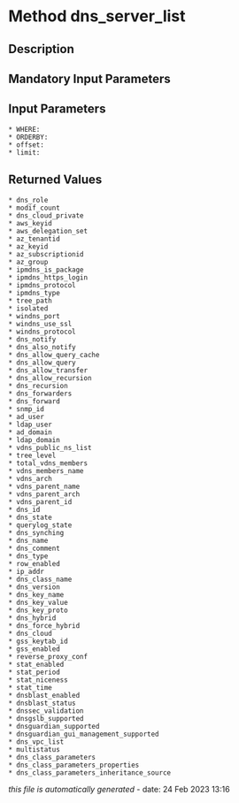 # Method dns_server_list

## Description
	

## Mandatory Input Parameters

## Input Parameters
	* WHERE:
	* ORDERBY:
	* offset:
	* limit:

## Returned Values
	* dns_role
	* modif_count
	* dns_cloud_private
	* aws_keyid
	* aws_delegation_set
	* az_tenantid
	* az_keyid
	* az_subscriptionid
	* az_group
	* ipmdns_is_package
	* ipmdns_https_login
	* ipmdns_protocol
	* ipmdns_type
	* tree_path
	* isolated
	* windns_port
	* windns_use_ssl
	* windns_protocol
	* dns_notify
	* dns_also_notify
	* dns_allow_query_cache
	* dns_allow_query
	* dns_allow_transfer
	* dns_allow_recursion
	* dns_recursion
	* dns_forwarders
	* dns_forward
	* snmp_id
	* ad_user
	* ldap_user
	* ad_domain
	* ldap_domain
	* vdns_public_ns_list
	* tree_level
	* total_vdns_members
	* vdns_members_name
	* vdns_arch
	* vdns_parent_name
	* vdns_parent_arch
	* vdns_parent_id
	* dns_id
	* dns_state
	* querylog_state
	* dns_synching
	* dns_name
	* dns_comment
	* dns_type
	* row_enabled
	* ip_addr
	* dns_class_name
	* dns_version
	* dns_key_name
	* dns_key_value
	* dns_key_proto
	* dns_hybrid
	* dns_force_hybrid
	* dns_cloud
	* gss_keytab_id
	* gss_enabled
	* reverse_proxy_conf
	* stat_enabled
	* stat_period
	* stat_niceness
	* stat_time
	* dnsblast_enabled
	* dnsblast_status
	* dnssec_validation
	* dnsgslb_supported
	* dnsguardian_supported
	* dnsguardian_gui_management_supported
	* dns_vpc_list
	* multistatus
	* dns_class_parameters
	* dns_class_parameters_properties
	* dns_class_parameters_inheritance_source


*this file is automatically generated* - date: 24 Feb 2023 13:16